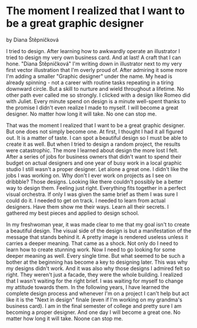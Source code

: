 # The moment I realized that I want to be a great graphic designer 
by Diana Štěpničková

I tried to design. After learning how to awkwardly operate an illustrator I tried to design my very own business card. And at last! A craft that I can hone. "Diana Štěpničková" I'm writing down in illustrator next to my very first vector illustration that I'm overly proud of. After admiring it some more I'm adding a smaller "Graphic designer" under the name. My head is already spinning - not a career with routine tasks repeating in a tiring downward circle. But a skill to nurture and wield throughout a lifetime. No other path ever called me so strongly. I clicked with a design like Romeo did with Juliet. Every minute spend on design is a minute well-spent thanks to the promise I didn't even realize I made to myself. I will become a great designer. No matter how long it will take. No one can stop me.

That was the moment I realized that I want to be a great graphic designer. But one does not simply become one. At first, I thought I had it all figured out. It is a matter of taste. I can spot a beautiful design so I must be able to create it as well. But when I tried to design a random project, the results were catastrophic. The more I learned about design the more lost I felt. After a series of jobs for business owners that didn't want to spend their budget on actual designers and one year of busy work in a local graphic studio I still wasn't a proper designer. Let alone a great one. I didn't like the jobs I was working on. Why don't I ever work on projects as I see on dribbble? Those designs. Looking like there couldn't possibly be a better way to design them. Feeling just right. Everything fits together in a perfect visual orchestra. If only I was given the same brief as them I was sure I could do it. I needed to get on track. I needed to learn from actual designers. Have them show me their ways. Learn all their secrets. I gathered my best pieces and applied to design school. 

In my freshwoman year, it was made clear to me that my goal isn't to create a beautiful design. The visual side of the design is but a manifestation of the message that stands behind it. A pretty image is rendered useless unless it carries a deeper meaning. That came as a shock. Not only do I need to learn how to create stunning work. Now I need to go looking for some deeper meaning as well. Every single time. But what seemed to be such a bother at the beginning has become a key to designing later. This was why my designs didn't work. And it was also why those designs I admired felt so right. They weren't just a facade, they were the whole building. I realized that I wasn't waiting for the right brief. I was waiting for myself to change my attitude towards them. In the following years, I have learned the complete design process and whenever I'm on a project I can't help but act like it is the "Next in design" finale (even if I'm working on my grandma's business card). I am in the final semester of college and pretty sure I am becoming a proper designer. And one day I will become a great one. No matter how long it will take. Noone can stop me.




